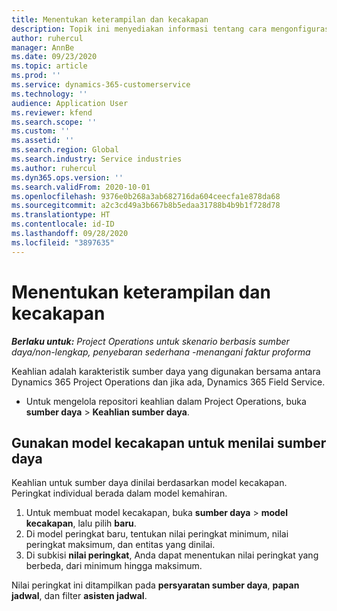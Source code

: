 ```yaml
---
title: Menentukan keterampilan dan kecakapan
description: Topik ini menyediakan informasi tentang cara mengonfigurasikan model kecakapan untuk menilai sumber daya.
author: ruhercul
manager: AnnBe
ms.date: 09/23/2020
ms.topic: article
ms.prod: ''
ms.service: dynamics-365-customerservice
ms.technology: ''
audience: Application User
ms.reviewer: kfend
ms.search.scope: ''
ms.custom: ''
ms.assetid: ''
ms.search.region: Global
ms.search.industry: Service industries
ms.author: ruhercul
ms.dyn365.ops.version: ''
ms.search.validFrom: 2020-10-01
ms.openlocfilehash: 9376e0b268a3ab682716da604ceecfa1e878da68
ms.sourcegitcommit: a2c3cd49a3b667b8b5edaa31788b4b9b1f728d78
ms.translationtype: HT
ms.contentlocale: id-ID
ms.lasthandoff: 09/28/2020
ms.locfileid: "3897635"
---
```

# <a name="define-skills-and-proficiencies"></a>Menentukan keterampilan dan kecakapan

_**Berlaku untuk:** Project Operations untuk skenario berbasis sumber daya/non-lengkap, penyebaran sederhana -menangani faktur proforma_

Keahlian adalah karakteristik sumber daya yang digunakan bersama antara Dynamics 365 Project Operations dan jika ada, Dynamics 365 Field Service. 

- Untuk mengelola repositori keahlian dalam Project Operations, buka **sumber daya** \> **Keahlian sumber daya**. 

## <a name="use-proficiency-models-to-rate-resources"></a>Gunakan model kecakapan untuk menilai sumber daya

Keahlian untuk sumber daya dinilai berdasarkan model kecakapan. Peringkat individual berada dalam model kemahiran. 

1. Untuk membuat model kecakapan, buka **sumber daya** \> **model kecakapan**, lalu pilih **baru**.
2. Di model peringkat baru, tentukan nilai peringkat minimum, nilai peringkat maksimum, dan entitas yang dinilai.
3. Di subkisi **nilai peringkat**, Anda dapat menentukan nilai peringkat yang berbeda, dari minimum hingga maksimum.


Nilai peringkat ini ditampilkan pada **persyaratan sumber daya**, **papan jadwal**, dan filter **asisten jadwal**.
